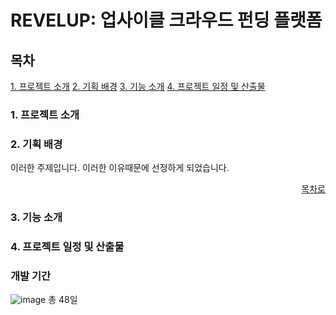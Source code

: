 # REVELUP: 업사이클 크라우드 펀딩 플랫폼


## 목차
[1. 프로젝트 소개](#1-프로젝트-소개)
[2. 기획 배경](#2-기획-배경)
[3. 기능 소개](#3-기능-소개)
[4. 프로젝트 일정 및 산출물](#4-프로젝트-일정-및-산출물)

### 1. 프로젝트 소개


### 2. 기획 배경
이러한 주제입니다. 이러한 이유때문에 선정하게 되었습니다.

<div align="right">
  
[목차로](#목차)

</div>

### 3. 기능 소개

### 4. 프로젝트 일정 및 산출물

### 개발 기간
![image](https://github.com/JayLee-98/revelup/assets/153487581/72dfea25-3f86-4358-8518-79cd7e81a5a6)
총 48일
